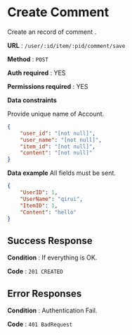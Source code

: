
# Create Comment

Create an record of comment .

**URL** : `/user/:id/item/:pid/comment/save`

**Method** : `POST`

**Auth required** : YES 

**Permissions required** : YES

**Data constraints**

Provide unique name of Account.

```json
{
    "user_id": "[not null]",
    "user_name": "[not null]",
    "item_id": "[not null]",
    "content": "[not null]"
}
```

**Data example** All fields must be sent.

```json
{
    "UserID": 1,
    "UserName": "qirui",
    "ItemID": 1,
    "Content": "hello"
}
```

## Success Response

**Condition** : If everything is OK.

**Code** : `201 CREATED`


## Error Responses

**Condition** : Authentication Fail.

**Code** : `401 BadRequest`

